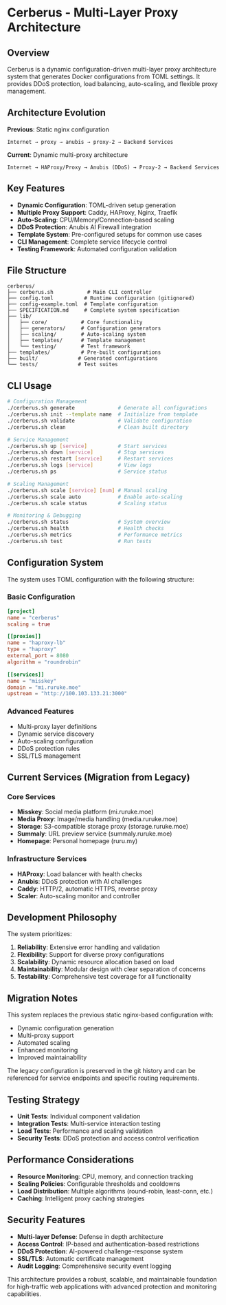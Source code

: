 # Cerberus - Multi-Layer Proxy Architecture

## Overview

Cerberus is a dynamic configuration-driven multi-layer proxy architecture system that generates Docker configurations from TOML settings. It provides DDoS protection, load balancing, auto-scaling, and flexible proxy management.

## Architecture Evolution

**Previous**: Static nginx configuration
```
Internet → proxy → anubis → proxy-2 → Backend Services
```

**Current**: Dynamic multi-proxy architecture
```
Internet → HAProxy/Proxy → Anubis (DDoS) → Proxy-2 → Backend Services
```

## Key Features

- **Dynamic Configuration**: TOML-driven setup generation
- **Multiple Proxy Support**: Caddy, HAProxy, Nginx, Traefik
- **Auto-Scaling**: CPU/Memory/Connection-based scaling
- **DDoS Protection**: Anubis AI Firewall integration
- **Template System**: Pre-configured setups for common use cases
- **CLI Management**: Complete service lifecycle control
- **Testing Framework**: Automated configuration validation

## File Structure

```
cerberus/
├── cerberus.sh           # Main CLI controller
├── config.toml          # Runtime configuration (gitignored)
├── config-example.toml  # Template configuration
├── SPECIFICATION.md     # Complete system specification
├── lib/
│   ├── core/           # Core functionality
│   ├── generators/     # Configuration generators
│   ├── scaling/        # Auto-scaling system
│   ├── templates/      # Template management
│   └── testing/        # Test framework
├── templates/          # Pre-built configurations
├── built/             # Generated configurations
└── tests/             # Test suites
```

## CLI Usage

```bash
# Configuration Management
./cerberus.sh generate              # Generate all configurations
./cerberus.sh init --template name  # Initialize from template
./cerberus.sh validate              # Validate configuration
./cerberus.sh clean                 # Clean built directory

# Service Management
./cerberus.sh up [service]          # Start services
./cerberus.sh down [service]        # Stop services
./cerberus.sh restart [service]     # Restart services
./cerberus.sh logs [service]        # View logs
./cerberus.sh ps                    # Service status

# Scaling Management
./cerberus.sh scale [service] [num] # Manual scaling
./cerberus.sh scale auto            # Enable auto-scaling
./cerberus.sh scale status          # Scaling status

# Monitoring & Debugging
./cerberus.sh status                # System overview
./cerberus.sh health                # Health checks
./cerberus.sh metrics               # Performance metrics
./cerberus.sh test                  # Run tests
```

## Configuration System

The system uses TOML configuration with the following structure:

### Basic Configuration
```toml
[project]
name = "cerberus"
scaling = true

[[proxies]]
name = "haproxy-lb"
type = "haproxy"
external_port = 8080
algorithm = "roundrobin"

[[services]]
name = "misskey"
domain = "mi.ruruke.moe"
upstream = "http://100.103.133.21:3000"
```

### Advanced Features
- Multi-proxy layer definitions
- Dynamic service discovery
- Auto-scaling configuration
- DDoS protection rules
- SSL/TLS management

## Current Services (Migration from Legacy)

### Core Services
- **Misskey**: Social media platform (mi.ruruke.moe)
- **Media Proxy**: Image/media handling (media.ruruke.moe)
- **Storage**: S3-compatible storage proxy (storage.ruruke.moe)
- **Summaly**: URL preview service (summaly.ruruke.moe)
- **Homepage**: Personal homepage (ruru.my)

### Infrastructure Services
- **HAProxy**: Load balancer with health checks
- **Anubis**: DDoS protection with AI challenges
- **Caddy**: HTTP/2, automatic HTTPS, reverse proxy
- **Scaler**: Auto-scaling monitor and controller

## Development Philosophy

The system prioritizes:

1. **Reliability**: Extensive error handling and validation
2. **Flexibility**: Support for diverse proxy configurations
3. **Scalability**: Dynamic resource allocation based on load
4. **Maintainability**: Modular design with clear separation of concerns
5. **Testability**: Comprehensive test coverage for all functionality

## Migration Notes

This system replaces the previous static nginx-based configuration with:
- Dynamic configuration generation
- Multi-proxy support
- Automated scaling
- Enhanced monitoring
- Improved maintainability

The legacy configuration is preserved in the git history and can be referenced for service endpoints and specific routing requirements.

## Testing Strategy

- **Unit Tests**: Individual component validation
- **Integration Tests**: Multi-service interaction testing
- **Load Tests**: Performance and scaling validation
- **Security Tests**: DDoS protection and access control verification

## Performance Considerations

- **Resource Monitoring**: CPU, memory, and connection tracking
- **Scaling Policies**: Configurable thresholds and cooldowns
- **Load Distribution**: Multiple algorithms (round-robin, least-conn, etc.)
- **Caching**: Intelligent proxy caching strategies

## Security Features

- **Multi-layer Defense**: Defense in depth architecture
- **Access Control**: IP-based and authentication-based restrictions
- **DDoS Protection**: AI-powered challenge-response system
- **SSL/TLS**: Automatic certificate management
- **Audit Logging**: Comprehensive security event logging

This architecture provides a robust, scalable, and maintainable foundation for high-traffic web applications with advanced protection and monitoring capabilities.